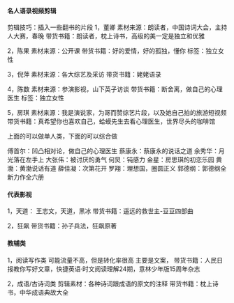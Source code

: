 #### 名人语录视频剪辑
剪辑技巧：插入一些翻书的片段
1，董卿
素材来源：朗读者，中国诗词大会，主持人大赛，春晚
带货书籍：朗读者，枕上诗书，高级的美一定是独立和优雅

2，陈果
素材来源：公开课
带货书籍：好的爱情，好的孤独，懂你
标签：独立女性

3，倪萍
素材来源：各大综艺及采访
带货书籍：姥姥语录

4，陈数
素材来源：参演影视，山下英子访谈
带货书籍：断舍离，做自己的心理医生
标签：独立女性

5，房琪
素材来源：我是演说家，为哥而赞综艺片段，以及她自己拍的旅游短视频
带货书籍：真希望你也喜欢自己，蛤蟆先生去看心理医生，世界尽头的咖啡馆

上面的可以做单人类，下面的可以综合做

傅首尔：凹凸相对论，做自己的心理医生
蔡康永：蔡康永的说话之道
余秀华：月光落在左手上
大张伟：被讨厌的勇气
何炅：钝感力
金星：房思琪的初恋乐园
黄渤：黄渤说话有道
薛佳凝：次第花开
罗翔：理想国，圈圆正义
郭德纲：郭德纲全新力作全六册


#### 代表影视
1，天道：
王志文，天道，黑冰
带货书籍：遥远的救世主-豆豆四部曲

2，狂飙
带货书籍：孙子兵法，狂飙原著


#### 教辅类
1，阅读写作类
可能流量不高，但是转化率很高
主要是文案，
带货书籍：人民日报教你写好文章，快捷英语·时文阅读理解24期，意林少年版15周年杂志


2，成语/古诗词类
剪辑素材：各种诗词跟成语的原文的注释
带货书籍：枕上诗书，中华成语典故大全
